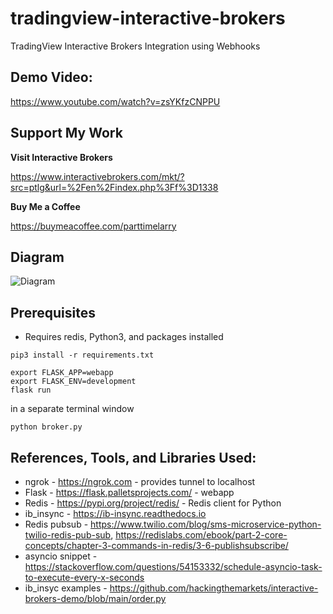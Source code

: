 # tradingview-interactive-brokers
TradingView Interactive Brokers Integration using Webhooks

## Demo Video:

https://www.youtube.com/watch?v=zsYKfzCNPPU

## Support My Work

__Visit Interactive Brokers__

https://www.interactivebrokers.com/mkt/?src=ptlg&url=%2Fen%2Findex.php%3Ff%3D1338

__Buy Me a Coffee__

https://buymeacoffee.com/parttimelarry

## Diagram 

![Diagram](diagram.png)

## Prerequisites

* Requires redis, Python3, and packages installed

```
pip3 install -r requirements.txt

export FLASK_APP=webapp
export FLASK_ENV=development
flask run
```
in a separate terminal window 
```
python broker.py
```


## References, Tools, and Libraries Used:

* ngrok - https://ngrok.com - provides tunnel to localhost
* Flask - https://flask.palletsprojects.com/ - webapp
* Redis - https://pypi.org/project/redis/ - Redis client for Python
* ib_insync - https://ib-insync.readthedocs.io
* Redis pubsub - https://www.twilio.com/blog/sms-microservice-python-twilio-redis-pub-sub, https://redislabs.com/ebook/part-2-core-concepts/chapter-3-commands-in-redis/3-6-publishsubscribe/
* asyncio snippet - https://stackoverflow.com/questions/54153332/schedule-asyncio-task-to-execute-every-x-seconds
* ib_insyc examples - https://github.com/hackingthemarkets/interactive-brokers-demo/blob/main/order.py
